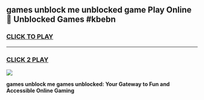 
## games unblock me unblocked game Play Online 👋 Unblocked Games #kbebn
<h3>
<a href="https://premium.freeplayer.one?title=games_unblock_me&ref=21F">CLICK TO PLAY</a></h3>
<hr>

<h3>
<a href="https://premium.freeplayer.one?title=games_unblock_me&ref=21F">CLICK 2 PLAY</a>
  
</h3>

<a href="https://premium.freeplayer.one?title=games_unblock_me&ref=21F/"><img src="https://clearcache.store/games.png"></a>


**games unblock me games unblocked: Your Gateway to Fun and Accessible Online Gaming**
